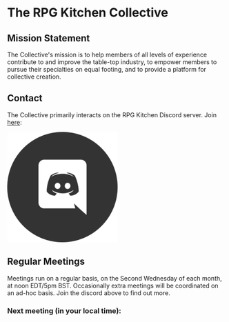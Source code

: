 # The RPG Kitchen Collective

## Mission Statement

The Collective's mission is to help members of all levels of experience contribute to and improve the table-top industry, to empower members to pursue their specialties on equal footing, and to provide a platform for collective creation.

## Contact

The Collective primarily interacts on the RPG Kitchen Discord server. Join [here](https://discord.gg/sStDEP62h4):

[![Discord Invite Link](./discord-icon.png)](https://discord.gg/sStDEP62h4)

## Regular Meetings

Meetings run on a regular basis, on the Second Wednesday of each month, at noon EDT/5pm BST. Occasionally extra meetings will be coordinated on an ad-hoc basis. Join the discord above to find out more.

### Next meeting (in your local time):

<script>
var d = new Date(Date.UTC(2021,8,11,16,0,0));
document.getElementById("next-meeting-in-your-local-time").appendChild(document.createTextNode(" " + d.toLocaleString()));
</script>
